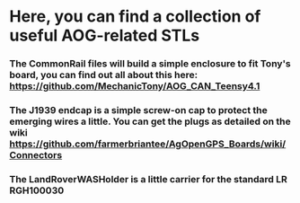 # Here, you can find a collection of useful AOG-related STLs

### The CommonRail files will build a simple enclosure to fit Tony's board, you can find out all about this here: https://github.com/MechanicTony/AOG_CAN_Teensy4.1

### The J1939 endcap is a simple screw-on cap to protect the emerging wires a little. You can get the plugs as detailed on the wiki https://github.com/farmerbriantee/AgOpenGPS_Boards/wiki/Connectors

### The LandRoverWASHolder is a little carrier for the standard LR RGH100030
